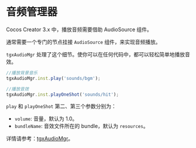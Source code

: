 # 音频管理器

Cocos Creator 3.x 中，播放音频需要借助 AudioSource 组件。

通常需要一个专门的节点挂接 `AudioSource` 组件，来实现音频播放。

`tgxAudioMgr` 处理了这个细节。使你可以在任何代码中，都可以轻松简单地播放音效。

```ts
//播放背景音乐
tgxAudioMgr.inst.play('sounds/bgm');

//播放音效
tgxAudioMgr.inst.playOneShot('sounds/hit');
```

`play` 和 `playOneShot` 第二、第三个参数分别为：

- `volume`: 音量，默认为 1.0。
- `bundleName`: 音效文件所在的 bundle，默认为 `resources`。

详情请参考：[tgxAudioMgr](https://github.com/MrKylinGithub/OpenTGX/blob/main/tgx-core-cocos/assets/core_tgx/base/AudioMgr.ts)。
